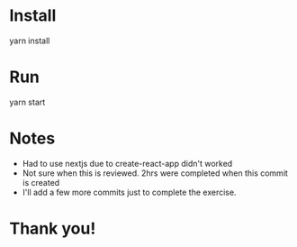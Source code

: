 # Install
yarn install
# Run
yarn start


# Notes 
- Had to use nextjs due to create-react-app didn't worked
- Not sure when this is reviewed. 2hrs were completed when this commit is created
- I'll add a few more commits just to complete the exercise. 

# Thank you!
